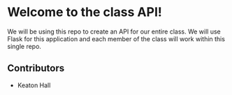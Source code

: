 # Welcome to the class API!

We will be using this repo to create an API for our entire class. We will use Flask for this application and each member of the class will work within this single repo.

## Contributors

* Keaton Hall